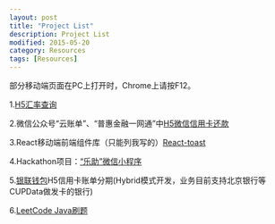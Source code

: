 ```yaml
---
layout: post
title: "Project List"
description: Project List
modified: 2015-05-20
category: Resources
tags: [Resources]
---
```


部分移动端页面在PC上打开时，Chrome上请按F12。

1.[H5汇率查询](https://wallet.95516.com/s/wl/web/402/page/life/exchange.html)

2.微信公众号“云账单”、“普惠金融一网通”中[H5微信信用卡还款](https://wallet.95516.com/s/wl/web/3rdH5/creditPay/html/creditPay.html)

3.React移动端前端组件库（只能列我写的）[React-toast](https://github.com/zhhgit/React-toast)

4.Hackathon项目：[“乐助”微信小程序](https://github.com/zhhgit/Lezhu)

5.[银联钱包](https://wallet.95516.net/upweixin/client/html/help/download.html)H5信用卡账单分期(Hybrid模式开发，业务目前支持北京银行等CUPData做发卡的银行)

6.[LeetCode Java刷题](https://github.com/zhhgit/LeetCode-practice)

